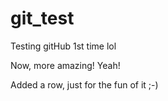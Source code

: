 # git_test
Testing gitHub 1st time lol

Now, more amazing! Yeah!

Added a row, just for the fun of it ;-)